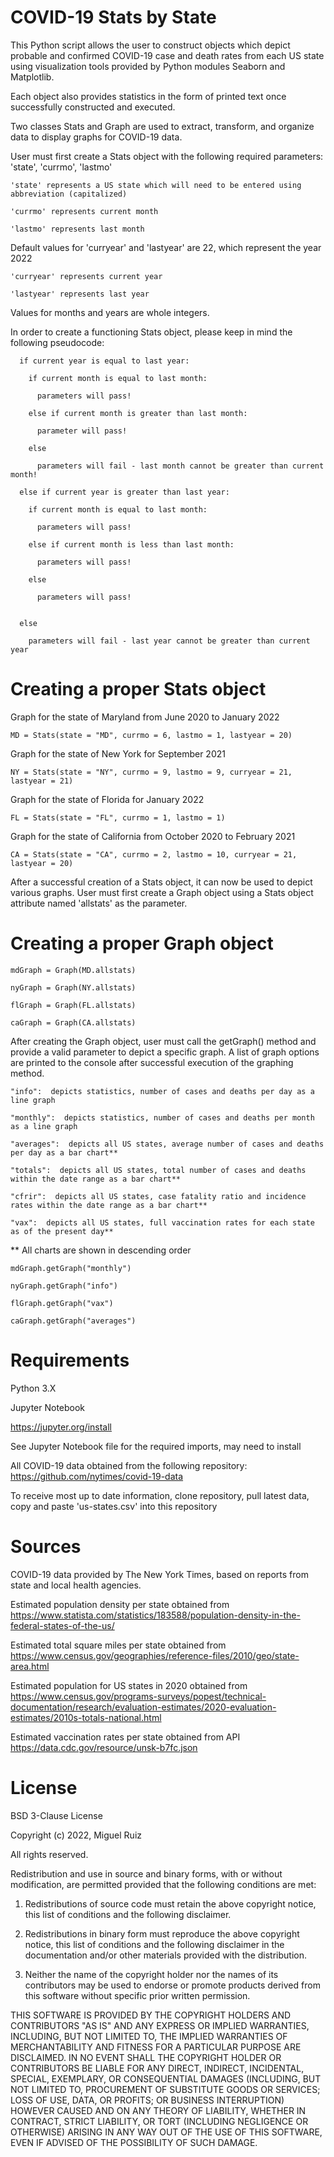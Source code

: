 # COVID-19 Stats by State

This Python script allows the user to construct objects which depict probable and confirmed COVID-19 case and death rates from each US state using visualization tools provided by Python modules Seaborn and Matplotlib.

Each object also provides statistics in the form of printed text once successfully constructed and executed.

Two classes Stats and Graph are used to extract, transform, and organize data to display graphs for COVID-19 data.

User must first create a Stats object with the following required parameters: 'state', 'currmo', 'lastmo'
~~~~~~~~~~~~~~~~~~~~~~~~~~~~~~~~~~~~~~~~~~~~~~~~~~~~~~~~~~~~~~~~
'state' represents a US state which will need to be entered using abbreviation (capitalized)

'currmo' represents current month

'lastmo' represents last month
~~~~~~~~~~~~~~~~~~~~~~~~~~~~~~~~~~~~~~~~~~~~~~~~~~~~~~~~~~~~~~~~

Default values for 'curryear' and 'lastyear' are 22, which represent the year 2022
~~~~~~~~~~~~~~~~~~~~~~~~~~~~~~~~~~~~~~~~~~~~~~~~~~~~~~~~~~~~~~~~
'curryear' represents current year

'lastyear' represents last year
~~~~~~~~~~~~~~~~~~~~~~~~~~~~~~~~~~~~~~~~~~~~~~~~~~~~~~~~~~~~~~~~

Values for months and years are whole integers.

In order to create a functioning Stats object, please keep in mind the following pseudocode:
~~~~~~~~~~~~~~~~~~~~~~~~~~~~~~~~~~~~~~~~~~~~~~~~~~~~~~~~~~
  if current year is equal to last year:

    if current month is equal to last month:
    
      parameters will pass!
      
    else if current month is greater than last month:
    
      parameter will pass!
      
    else
    
      parameters will fail - last month cannot be greater than current month!

  else if current year is greater than last year:

    if current month is equal to last month:
    
      parameters will pass!
      
    else if current month is less than last month:
    
      parameters will pass!
      
    else
    
      parameters will pass!
      
      
  else
  
    parameters will fail - last year cannot be greater than current year
~~~~~~~~~~~~~~~~~~~~~~~~~~~~~~~~~~~~~~~~~~~~~~~~~~~~~~~~~~~~~~~~

# Creating a proper Stats object

Graph for the state of Maryland from June 2020 to January 2022
~~~~~~~~~~~~~~~~~~~~~~~~~~~~~~~~~~~~~~~~~~~~~~~~~~~~~~~~~~~~~~~~
MD = Stats(state = "MD", currmo = 6, lastmo = 1, lastyear = 20)
~~~~~~~~~~~~~~~~~~~~~~~~~~~~~~~~~~~~~~~~~~~~~~~~~~~~~~~~~~~~~~~~

Graph for the state of New York for September 2021
~~~~~~~~~~~~~~~~~~~~~~~~~~~~~~~~~~~~~~~~~~~~~~~~~~~~~~~~~~~~~~~~
NY = Stats(state = "NY", currmo = 9, lastmo = 9, curryear = 21, lastyear = 21)
~~~~~~~~~~~~~~~~~~~~~~~~~~~~~~~~~~~~~~~~~~~~~~~~~~~~~~~~~~~~~~~~

Graph for the state of Florida for January 2022
~~~~~~~~~~~~~~~~~~~~~~~~~~~~~~~~~~~~~~~~~~~~~~~~~~~~~~~~~~~~~~~~
FL = Stats(state = "FL", currmo = 1, lastmo = 1)
~~~~~~~~~~~~~~~~~~~~~~~~~~~~~~~~~~~~~~~~~~~~~~~~~~~~~~~~~~~~~~~~

Graph for the state of California from October 2020 to February 2021
~~~~~~~~~~~~~~~~~~~~~~~~~~~~~~~~~~~~~~~~~~~~~~~~~~~~~~~~~~~~~~~~
CA = Stats(state = "CA", currmo = 2, lastmo = 10, curryear = 21, lastyear = 20)
~~~~~~~~~~~~~~~~~~~~~~~~~~~~~~~~~~~~~~~~~~~~~~~~~~~~~~~~~~~~~~~~

After a successful creation of a Stats object, it can now be used to depict various graphs.  User must first create a Graph object using a Stats object attribute named 'allstats' as the parameter.

# Creating a proper Graph object
~~~~~~~~~~~~~~~~~~~~~~~~~~~~~~~~~~~~~~~~~~~~~~~~~~~~~~~~~~~~~~~~
mdGraph = Graph(MD.allstats)

nyGraph = Graph(NY.allstats)

flGraph = Graph(FL.allstats)

caGraph = Graph(CA.allstats)
~~~~~~~~~~~~~~~~~~~~~~~~~~~~~~~~~~~~~~~~~~~~~~~~~~~~~~~~~~~~~~~~

After creating the Graph object, user must call the getGraph() method and provide a valid parameter to depict a specific graph.  A list of graph options are printed to the console after successful execution of the graphing method.  
~~~~~~~~~~~~~~~~~~~~~~~~~~~~~~~~~~~~~~~~~~~~~~~~~~~~~~~~~~~~~~~~
"info":  depicts statistics, number of cases and deaths per day as a line graph

"monthly":  depicts statistics, number of cases and deaths per month as a line graph

"averages":  depicts all US states, average number of cases and deaths per day as a bar chart**

"totals":  depicts all US states, total number of cases and deaths within the date range as a bar chart**

"cfrir":  depicts all US states, case fatality ratio and incidence rates within the date range as a bar chart**

"vax":  depicts all US states, full vaccination rates for each state as of the present day**
~~~~~~~~~~~~~~~~~~~~~~~~~~~~~~~~~~~~~~~~~~~~~~~~~~~~~~~~~~~~~~~~
**  All charts are shown in descending order

~~~~~~~~~~~~~~~~~~~~~~~~~~~~~~~~~~~~~~~~~~~~~~~~~~~~~~~~~~~~~~~~
mdGraph.getGraph("monthly")

nyGraph.getGraph("info")

flGraph.getGraph("vax")

caGraph.getGraph("averages")
~~~~~~~~~~~~~~~~~~~~~~~~~~~~~~~~~~~~~~~~~~~~~~~~~~~~~~~~~~~~~~~~

# Requirements

Python 3.X

Jupyter Notebook

https://jupyter.org/install

See Jupyter Notebook file for the required imports, may need to install

All COVID-19 data obtained from the following repository: https://github.com/nytimes/covid-19-data

To receive most up to date information, clone repository, pull latest data, copy and paste 'us-states.csv' into this repository

# Sources

COVID-19 data provided by The New York Times, based on reports from state and local health agencies.

Estimated population density per state obtained from https://www.statista.com/statistics/183588/population-density-in-the-federal-states-of-the-us/

Estimated total square miles per state obtained from https://www.census.gov/geographies/reference-files/2010/geo/state-area.html

Estimated population for US states in 2020 obtained from https://www.census.gov/programs-surveys/popest/technical-documentation/research/evaluation-estimates/2020-evaluation-estimates/2010s-totals-national.html

Estimated vaccination rates per state obtained from API https://data.cdc.gov/resource/unsk-b7fc.json

# License

BSD 3-Clause License

Copyright (c) 2022, Miguel Ruiz

All rights reserved.

Redistribution and use in source and binary forms, with or without
modification, are permitted provided that the following conditions are met:

1. Redistributions of source code must retain the above copyright notice, this
   list of conditions and the following disclaimer.

2. Redistributions in binary form must reproduce the above copyright notice,
   this list of conditions and the following disclaimer in the documentation
   and/or other materials provided with the distribution.

3. Neither the name of the copyright holder nor the names of its
   contributors may be used to endorse or promote products derived from
   this software without specific prior written permission.

THIS SOFTWARE IS PROVIDED BY THE COPYRIGHT HOLDERS AND CONTRIBUTORS "AS IS"
AND ANY EXPRESS OR IMPLIED WARRANTIES, INCLUDING, BUT NOT LIMITED TO, THE
IMPLIED WARRANTIES OF MERCHANTABILITY AND FITNESS FOR A PARTICULAR PURPOSE ARE
DISCLAIMED. IN NO EVENT SHALL THE COPYRIGHT HOLDER OR CONTRIBUTORS BE LIABLE
FOR ANY DIRECT, INDIRECT, INCIDENTAL, SPECIAL, EXEMPLARY, OR CONSEQUENTIAL
DAMAGES (INCLUDING, BUT NOT LIMITED TO, PROCUREMENT OF SUBSTITUTE GOODS OR
SERVICES; LOSS OF USE, DATA, OR PROFITS; OR BUSINESS INTERRUPTION) HOWEVER
CAUSED AND ON ANY THEORY OF LIABILITY, WHETHER IN CONTRACT, STRICT LIABILITY,
OR TORT (INCLUDING NEGLIGENCE OR OTHERWISE) ARISING IN ANY WAY OUT OF THE USE
OF THIS SOFTWARE, EVEN IF ADVISED OF THE POSSIBILITY OF SUCH DAMAGE.
